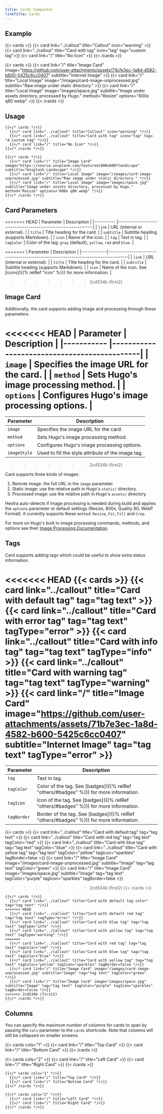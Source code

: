 ```yaml
---
title: Cards Component
linkTitle: Cards
---
```


## Example

{{< cards >}}
  {{< card link="../callout" title="Callout" icon="warning" >}}
  {{< card link="../callout" title="Card with tag" icon="tag" tag="custom tag">}}
  {{< card link="/" title="No Icon" >}}
{{< /cards >}}

{{< cards >}}
  {{< card link="/" title="Image Card" image="https://github.com/user-attachments/assets/71b7e3ec-1a8d-4582-b600-5425c6cc0407" subtitle="Internet Image" >}}
  {{< card link="/" title="Local Image" image="/images/card-image-unprocessed.jpg" subtitle="Raw image under static directory." >}}
  {{< card link="/" title="Local Image" image="images/space.jpg" subtitle="Image under assets directory, processed by Hugo." method="Resize" options="600x q80 webp" >}}
{{< /cards >}}

## Usage

```
{{</* cards */>}}
  {{</* card link="../callout" title="Callout" icon="warning" */>}}
  {{</* card link="../callout" title="Card with tag" icon="tag" tag= "A custom tag" */>}}
  {{</* card link="/" title="No Icon" */>}}
{{</* /cards */>}}
```

```
{{</* cards */>}}
  {{</* card link="/" title="Image Card" image="https://source.unsplash.com/featured/800x600?landscape" subtitle="Unsplash Landscape" */>}}
  {{</* card link="/" title="Local Image" image="/images/card-image-unprocessed.jpg" subtitle="Raw image under static directory." */>}}
  {{</* card link="/" title="Local Image" image="images/space.jpg" subtitle="Image under assets directory, processed by Hugo." method="Resize" options="600x q80 webp" */>}}
{{</* /cards */>}}
```

## Card Parameters

<<<<<<< HEAD
| Parameter  | Description                                                     |
|----------- |-----------------------------------------------------------------|
| `link`     | URL (internal or external).                                     |
| `title`    | Title heading for the card.                                     |
| `subtitle` | Subtitle heading (supports Markdown).                           |
| `icon`     | Name of the icon.                                               |
| `tag`      | Text in tag.                                                    |
| `tagColor` | Color of the tag: `gray` (default), `yellow`, `red` and `blue`. |
  
=======
| Parameter   | Description                                                                            |
|-------------|----------------------------------------------------------------------------------------|
| `link`      | URL (internal or external).                                                            |
| `title`     | Title heading for the card.                                                            |
| `subtitle`  | Subtitle heading (supports Markdown).                                                  |
| `icon`      | Name of the icon. See [icons]({{% relRef "icon" %}}) for more information.             |

>>>>>>> 2cd534b (first2)
## Image Card

Additionally, the card supports adding image and processing through these parameters:

<<<<<<< HEAD
| Parameter  | Description                                 |
|----------- |---------------------------------------------|
| `image`    | Specifies the image URL for the card.       |
| `method`   | Sets Hugo's image processing method.        |
| `options`  | Configures Hugo's image processing options. |
=======
| Parameter    | Description                                        |
|--------------|----------------------------------------------------|
| `image`      | Specifies the image URL for the card.              |
| `method`     | Sets Hugo's image processing method.               |
| `options`    | Configures Hugo's image processing options.        |
| `imageStyle` | Used to fill the style attribute of the image tag. |
>>>>>>> 2cd534b (first2)

Card supports three kinds of images:

1. Remote image: the full URL in the `image` parameter.
2. Static image: use the relative path in Hugo's `static/` directory.
3. Processed image: use the relative path in Hugo's `assets/` directory.

Hextra auto-detects if image processing is needed during build and applies the `options` parameter or default settings (Resize, 800x, Quality 80, WebP Format).
It currently supports these `method`: `Resize`, `Fit`, `Fill` and `Crop`.

For more on Hugo's built in image processing commands, methods, and options see their [Image Processing Documentation](https://gohugo.io/content-management/image-processing/).

## Tags

Card supports adding tags which could be useful to show extra status information.

<<<<<<< HEAD
{{< cards >}}
  {{< card link="../callout" title="Card with default tag" tag="tag text" >}}
  {{< card link="../callout" title="Card with error tag" tag="tag text" tagType="error" >}}
  {{< card link="../callout" title="Card with info tag" tag="tag text" tagType="info" >}}
  {{< card link="../callout" title="Card with warning tag" tag="tag text" tagType="warning" >}}
  {{< card link="/" title="Image Card" image="https://github.com/user-attachments/assets/71b7e3ec-1a8d-4582-b600-5425c6cc0407" subtitle="Internet Image" tag="tag text" tagType="error" >}}
=======
| Parameter   | Description                                                                            |
|-------------|----------------------------------------------------------------------------------------|
| `tag`       | Text in tag.                                                                           |
| `tagColor`  | Color of the tag. See [badges]({{% relRef "others/#badges" %}}) for more information.  |
| `tagIcon`   | Icon of the tag. See [badges]({{% relRef "others/#badges" %}}) for more information.   |
| `tagBorder` | Border of the tag. See [badges]({{% relRef "others/#badges" %}}) for more information. |

{{< cards >}}
  {{< card link="../callout" title="Card with default tag" tag="tag text" >}}
  {{< card link="../callout" title="Card with red tag" tag="tag text" tagColor="red" >}}
  {{< card link="../callout" title="Card with blue tag" tag="tag text" tagColor="blue" >}}
  {{< card link="../callout" title="Card with yellow tag" tag="tag text" tagColor="yellow" tagIcon="sparkles" tagBorder=false >}}
  {{< card link="/" title="Image Card" image="/images/card-image-unprocessed.jpg" subtitle="Image" tag="tag text" tagColor="green" >}}
  {{< card link="/" title="Image Card" image="images/space.jpg" subtitle="Image" tag="tag text" tagColor="purple" tagIcon="sparkles" tagBorder=false >}}
>>>>>>> 2cd534b (first2)
{{< /cards >}}

```
{{</* cards */>}}
  {{</* card link="../callout" title="Card with default tag color" tag="tag text" */>}}
<<<<<<< HEAD
  {{</* card link="../callout" title="Card with default red tag" tag="tag text" tagType="error" */>}}
  {{</* card link="../callout" title="Card with blue tag" tag="tag text" tagType="info" */>}}
  {{</* card link="../callout" title="Card with yellow tag" tag="tag text" tagType="warning" */>}}
=======
  {{</* card link="../callout" title="Card with red tag" tag="tag text" tagColor="red" */>}}
  {{</* card link="../callout" title="Card with blue tag" tag="tag text" tagColor="blue" */>}}
  {{</* card link="../callout" title="Card with yellow tag" tag="tag text" tagColor="yellow" tagIcon="sparkles" tagBorder=false */>}}
  {{</* card link="/" title="Image Card" image="/images/card-image-unprocessed.jpg" subtitle="Image" tag="tag text" tagColor="green" */>}}
  {{</* card link="/" title="Image Card" image="images/space.jpg" subtitle="Image" tag="tag text" tagColor="purple" tagIcon="sparkles" tagBorder=false */>}}
>>>>>>> 2cd534b (first2)
{{</* /cards */>}}
```

## Columns

You can specify the maximum number of columns for cards to span by passing the `cols` parameter to the `cards` shortcode. Note that columns will still be collapsed on smaller screens.

{{< cards cols="1" >}}
  {{< card link="/" title="Top Card" >}}
  {{< card link="/" title="Bottom Card" >}}
{{< /cards >}}

{{< cards cols="2" >}}
  {{< card link="/" title="Left Card" >}}
  {{< card link="/" title="Right Card" >}}
{{< /cards >}}

```
{{</* cards cols="1" */>}}
  {{</* card link="/" title="Top Card" */>}}
  {{</* card link="/" title="Bottom Card" */>}}
{{</* /cards */>}}

{{</* cards cols="2" */>}}
  {{</* card link="/" title="Left Card" */>}}
  {{</* card link="/" title="Right Card" */>}}
{{</* /cards */>}}
```


